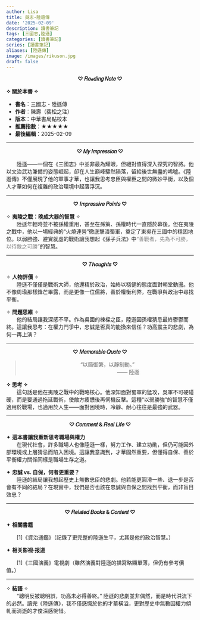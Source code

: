 ```yaml
---
author: Lisa
title: 吳志-陸遜傳
date: '2025-02-09'
description: 讀書筆記
tags: [三國志,陸遜]
categories: [讀書筆記]
series: [讀書筆記]
aliases: [陸遜傳]
image: /images/rikuson.jpg
draft: false
---
```


<center>

**♡ 𝑅𝑒𝒶𝑑𝑖𝑛𝑔 𝑁𝑜𝑡𝑒 ♡**</center>

 **✧ 關於本書 ✧** 

- **書名**：三國志・陸遜傳  
- **作者**：陳壽（裴松之注）
- **版本**：中華書局點校本
- **推薦指數**：★★★★★   
- **最後編輯**：2025-02-09  

---
<center>

 **♡ 𝑀𝑦 𝐼𝑚𝑝𝑟𝑒𝑠𝑠𝑖𝑜𝑛 ♡**</center>

　　陸遜——一個在《三國志》中並非最為耀眼，但絕對值得深入探究的智將。他以文治武功兼備的姿態崛起，卻在人生巔峰驟然隕落，留給後世無盡的唏噓。《陸遜傳》不僅展現了他的軍事才華，也讓我思考忠臣與權臣之間的微妙平衡，以及個人才華如何在複雜的政治環境中起落浮沉。  

---
<center>

 **♡ 𝐼𝑚𝑝𝑟𝑒𝑠𝑠𝑖𝑣𝑒 𝑃𝑜𝑖𝑛𝑡𝑠 ♡**</center>

✧ **夷陵之戰：晚成大器的智慧** ✧  
　　陸遜年輕時並不被孫權重用，甚至在孫策、孫權時代一直隱於幕後。但在夷陵之戰中，他以一場經典的“火燒連營”徹底擊潰蜀軍，奠定了東吳在三國中的穩固地位。以弱勝強、避實就虛的戰術讓我想起《孫子兵法》中<span style="color: #808080">“善戰者，先為不可勝，以待敵之可勝”</span>的智慧。  

---
<center>

 **♡ 𝑇ℎ𝑜𝑢𝑔ℎ𝑡𝑠 ♡**</center> 

✧ **人物評價** ✧  
　　陸遜不僅僅是戰術大師，他還精於政治，始終以穩健的態度面對朝堂動盪。他不像周瑜那樣鋒芒畢露，而是更像一位儒將，善於權衡利弊，在戰爭與政治中尋找平衡。  

✧ **問題思維** ✧  
　　他的結局讓我深感不平。作為吳國的棟樑之臣，陸遜因孫權猜忌最終鬱鬱而終。這讓我思考：在權力鬥爭中，忠誠是否真的能換來信任？功高震主的悲劇，為何一再上演？  

---
<center>

 **♡ 𝑀𝑒𝑚𝑜𝑟𝑎𝑏𝑙𝑒 𝑄𝑢𝑜𝑡𝑒 ♡**

> “以簡御繁，以靜制動。”  
> 　　　　　　　　—— 陸遜  </center>

 **✧ 思考 ✧**   
　　這句話是他在夷陵之戰中的戰略核心。他深知面對蜀軍的猛攻，吳軍不可硬碰硬，而是要通過拖延戰術，使敵方疲憊後再伺機反擊。這種“以弱勝強”的智慧不僅適用於戰場，也適用於人生——面對困境時，冷靜、耐心往往是最強的武器。  

---
<center>

 **♡ 𝐶𝑜𝑚𝑚𝑒𝑛𝑡 & 𝑅𝑒𝑎𝑙 𝐿𝑖𝑓𝑒 ♡**</center>

✦ **這本書讓我重新思考職場與權力**  
　　在現代社會，許多職場人也像陸遜一樣，努力工作、建立功勛，但仍可能因外部環境或上層猜忌而陷入困境。這讓我意識到，才華固然重要，但懂得自保、善於平衡權力關係同樣是職場生存之道。  

✦ **忠誠 vs. 自保，何者更重要？**  
　　陸遜的結局讓我想起歷史上無數忠臣的悲劇。他若能更圓滑一些、退一步是否會有不同的結局？在現實中，我們是否也該在忠誠與自保之間找到平衡，而非盲目效忠？  

---
<center>

 **♡ 𝑅𝑒𝑙𝑎𝑡𝑒𝑑 𝐵𝑜𝑜𝑘𝑠 & 𝐶𝑜𝑛𝑡𝑒𝑛𝑡 ♡**</center> 

✦ **相關書籍**  
<div style="text-indent: 2em;">
[1]《資治通鑑》（記錄了更完整的陸遜生平，尤其是他的政治智慧。）  
</div>

✦ **相关影视·报道**  
<div style="text-indent: 2em;">
[1]《三國演義》電視劇（雖然演義對陸遜的描寫略顯單薄，但仍有參考價值。）  
</div>

---
✧ **結語** ✧  
　　“聰明反被聰明誤，功高未必得善終。” 陸遜的悲劇並非偶然，而是時代洪流下的必然。讀完《陸遜傳》，我不僅感慨於他的才華橫溢，更對歷史中無數因權力傾軋而消逝的才俊深感惋惜。 